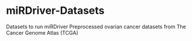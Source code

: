 # miRDriver-Datasets
Datasets to run miRDriver 
Preprocessed ovarian cancer datasets from The Cancer Genome Atlas (TCGA)
